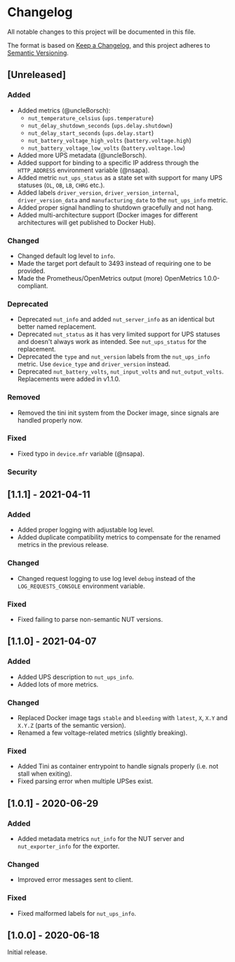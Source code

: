 # Changelog
All notable changes to this project will be documented in this file.

The format is based on [Keep a Changelog](https://keepachangelog.com/en/1.0.0/),
and this project adheres to [Semantic Versioning](https://semver.org/spec/v2.0.0.html).

## [Unreleased]

### Added

- Added metrics (@uncleBorsch):
    - `nut_temperature_celsius` (`ups.temperature`)
    - `nut_delay_shutdown_seconds` (`ups.delay.shutdown`)
    - `nut_delay_start_seconds` (`ups.delay.start`)
    - `nut_battery_voltage_high_volts` (`battery.voltage.high`)
    - `nut_battery_voltage_low_volts` (`battery.voltage.low`)
- Added more UPS metadata (@uncleBorsch).
- Added support for binding to a specific IP address through the `HTTP_ADDRESS` environment variable (@nsapa).
- Added metric `nut_ups_status` as a state set with support for many UPS statuses (`OL`, `OB`, `LB`, `CHRG` etc.).
- Added labels `driver_version`, `driver_version_internal`, `driver_version_data` and `manufacturing_date` to the `nut_ups_info` metric.
- Added proper signal handling to shutdown gracefully and not hang.
- Added multi-architecture support (Docker images for different architectures will get published to Docker Hub).

### Changed

- Changed default log level to `info`.
- Made the target port default to 3493 instead of requiring one to be provided.
- Made the Prometheus/OpenMetrics output (more) OpenMetrics 1.0.0-compliant.

### Deprecated

- Deprecated `nut_info` and added `nut_server_info` as an identical but better named replacement.
- Deprecated `nut_status` as it has very limited support for UPS statuses and doesn't always work as intended. See `nut_ups_status` for the replacement.
- Deprecated the `type` and `nut_version` labels from the `nut_ups_info` metric. Use `device_type` and `driver_version` instead.
- Deprecated `nut_battery_volts`, `nut_input_volts` and `nut_output_volts`. Replacements were added in v1.1.0.

### Removed

- Removed the tini init system from the Docker image, since signals are handled properly now.

### Fixed

- Fixed typo in `device.mfr` variable (@nsapa).

### Security

## [1.1.1] - 2021-04-11

### Added

- Added proper logging with adjustable log level.
- Added duplicate compatibility metrics to compensate for the renamed metrics in the previous release.

### Changed

- Changed request logging to use log level `debug` instead of the `LOG_REQUESTS_CONSOLE` environment variable.

### Fixed

- Fixed failing to parse non-semantic NUT versions.

## [1.1.0] - 2021-04-07

### Added

- Added UPS description to `nut_ups_info`.
- Added lots of more metrics.

### Changed

- Replaced Docker image tags `stable` and `bleeding` with `latest`, `X`, `X.Y` and `X.Y.Z` (parts of the semantic version).
- Renamed a few voltage-related metrics (slightly breaking).

### Fixed

- Added Tini as container entrypoint to handle signals properly (i.e. not stall when exiting).
- Fixed parsing error when multiple UPSes exist.

## [1.0.1] - 2020-06-29

### Added

- Added metadata metrics `nut_info` for the NUT server and `nut_exporter_info` for the exporter.

### Changed

- Improved error messages sent to client.

### Fixed

- Fixed malformed labels for `nut_ups_info`.

## [1.0.0] - 2020-06-18

Initial release.
